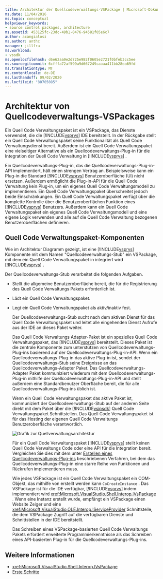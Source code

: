```yaml
---
title: Architektur der Quellcodeverwaltungs-VSPackage | Microsoft-Dokumentation
ms.date: 11/04/2016
ms.topic: conceptual
helpviewer_keywords:
- source control packages, architecture
ms.assetid: 453125fc-23dc-49b1-8476-94581f05e6c7
author: acangialosi
ms.author: anthc
manager: jillfra
ms.workload:
- vssdk
ms.openlocfilehash: d6e62aa9e2d725e982f0605e2721f0bfeb3cc5ee
ms.sourcegitcommit: 6cfffa72af599a9d667249caaaa411bb28ea69fd
ms.translationtype: MT
ms.contentlocale: de-DE
ms.lasthandoff: 09/02/2020
ms.locfileid: "80705085"
---
```

# <a name="source-control-vspackage-architecture"></a>Architektur von Quellcodeverwaltungs-VSPackages
Ein Quell Code Verwaltungspaket ist ein VSPackage, das Dienste verwendet, die die [!INCLUDE[vsprvs](../../code-quality/includes/vsprvs_md.md)] IDE bereitstellt. In der Rückgabe stellt ein Quell Code Verwaltungspaket seine Funktionalität als Quell Code Verwaltungsdienst bereit. Außerdem ist ein Quell Code Verwaltungspaket eine vielseitiger Alternative als ein Quellcodeverwaltungs-Plug-in für die Integration der Quell Code Verwaltung in [!INCLUDE[vsprvs](../../code-quality/includes/vsprvs_md.md)] .

 Ein Quellcodeverwaltungs-Plug-in, das die Quellcodeverwaltungs-Plug-in-API implementiert, hält einen strengen Vertrag an. Beispielsweise kann ein Plug-in die Standard [!INCLUDE[vsprvs](../../code-quality/includes/vsprvs_md.md)] Benutzeroberfläche (UI) nicht ersetzen. Außerdem ermöglicht die Plug-in-API für die Quell Code Verwaltung kein Plug-in, um ein eigenes Quell Code Verwaltungsmodell zu implementieren. Ein Quell Code Verwaltungspaket überschreitet jedoch beide Einschränkungen. Ein Quell Code Verwaltungspaket verfügt über die komplette Kontrolle über die Benutzeroberflächen Funktion eines [!INCLUDE[vsprvs](../../code-quality/includes/vsprvs_md.md)] Benutzers. Außerdem kann ein Quell Code Verwaltungspaket ein eigenes Quell Code Verwaltungsmodell und eine eigene Logik verwenden und alle auf die Quell Code Verwaltung bezogenen Benutzeroberflächen definieren.

## <a name="source-control-package-components"></a>Quell Code Verwaltungspaket-Komponenten
 Wie im Architektur Diagramm gezeigt, ist eine [!INCLUDE[vsprvs](../../code-quality/includes/vsprvs_md.md)] Komponente mit dem Namen "Quellcodeverwaltungs-Stub" ein VSPackage, mit dem ein Quell Code Verwaltungspaket in integriert wird [!INCLUDE[vsprvs](../../code-quality/includes/vsprvs_md.md)] .

 Der Quellcodeverwaltungs-Stub verarbeitet die folgenden Aufgaben.

- Stellt die allgemeine Benutzeroberfläche bereit, die für die Registrierung des Quell Code Verwaltungs Pakets erforderlich ist.

- Lädt ein Quell Code Verwaltungspaket.

- Legt ein Quell Code Verwaltungspaket als aktiv/inaktiv fest.

  Der Quellcodeverwaltungs-Stub sucht nach dem aktiven Dienst für das Quell Code Verwaltungspaket und leitet alle eingehenden Dienst Aufrufe aus der IDE an dieses Paket weiter.

  Das Quell Code Verwaltungs Adapter-Paket ist ein spezielles Quell Code Verwaltungspaket, das [!INCLUDE[vsprvs](../../code-quality/includes/vsprvs_md.md)] bereitstellt. Dieses Paket ist die zentrale Komponente zum unterstützen von Quellcodeverwaltungs-Plug-ins basierend auf der Quellcodeverwaltungs-Plug-in-API. Wenn ein Quellcodeverwaltungs-Plug-in das aktive Plug-in ist, sendet der Quellcodeverwaltungs-Stub seine Ereignisse an das Quellcodeverwaltungs-Adapter Paket. Das Quellcodeverwaltungs-Adapter Paket kommuniziert wiederum mit dem Quellcodeverwaltungs-Plug-in mithilfe der Quellcodeverwaltungs-Plug-in-API und stellt außerdem eine Standardbenutzer Oberfläche bereit, die für alle Quellcodeverwaltungs-Plug-ins üblich ist.

  Wenn ein Quell Code Verwaltungspaket das aktive Paket ist, kommuniziert der Quellcodeverwaltungs-Stub auf der anderen Seite direkt mit dem Paket über die [!INCLUDE[vsipsdk](../../extensibility/includes/vsipsdk_md.md)] Quell Code Verwaltungspaket Schnittstellen. Das Quell Code Verwaltungspaket ist für das Hosting der eigenen Quell Code Verwaltungs Benutzeroberfläche verantwortlich.

  ![Grafik zur Quellverwaltungsarchitektur](../../extensibility/internals/media/vsipsccarch.gif "Vsipsccarch")

  Für ein Quell Code Verwaltungspaket [!INCLUDE[vsprvs](../../code-quality/includes/vsprvs_md.md)] stellt keinen Quell Code Verwaltungs Code oder eine API für die Integration bereit. Vergleichen Sie dies mit dem unter [Erstellen eines Quellcodeverwaltungs-Plug-ins](../../extensibility/internals/creating-a-source-control-plug-in.md) beschriebenen Verfahren, bei dem das Quellcodeverwaltungs-Plug-in eine starre Reihe von Funktionen und Rückrufen implementieren muss.

  Wie jedes VSPackage ist ein Quell Code Verwaltungspaket ein COM-Objekt, das mithilfe von erstellt werden kann `CoCreateInstance` . Das VSPackage ist für die IDE verfügbar, [!INCLUDE[vsprvs](../../code-quality/includes/vsprvs_md.md)] indem implementiert wird <xref:Microsoft.VisualStudio.Shell.Interop.IVsPackage> . Wenn eine Instanz erstellt wurde, empfängt ein VSPackage einen Website Zeiger und eine <xref:Microsoft.VisualStudio.OLE.Interop.IServiceProvider> Schnittstelle, die dem VSPackage Zugriff auf die verfügbaren Dienste und Schnittstellen in der IDE bereitstellt.

  Das Schreiben eines VSPackage-basierten Quell Code Verwaltungs Pakets erfordert erweiterte Programmierkenntnisse als das Schreiben eines API-basierten Plug-in für die Quellcodeverwaltungs-Plug-ins.

## <a name="see-also"></a>Weitere Informationen
- <xref:Microsoft.VisualStudio.Shell.Interop.IVsPackage>
- [Erste Schritte](../../extensibility/internals/getting-started-with-source-control-vspackages.md)
